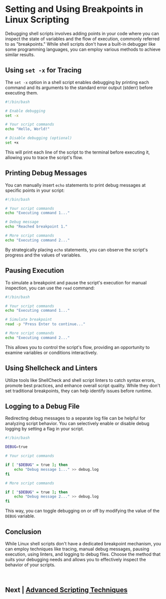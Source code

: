 
# Setting and Using Breakpoints in Linux Scripting

Debugging shell scripts involves adding points in your code where you can inspect the state of variables and the flow of execution, commonly referred to as "breakpoints." While shell scripts don't have a built-in debugger like some programming languages, you can employ various methods to achieve similar results.

## Using `set -x` for Tracing

The `set -x` option in a shell script enables debugging by printing each command and its arguments to the standard error output (stderr) before executing them.

```bash
#!/bin/bash

# Enable debugging
set -x

# Your script commands
echo "Hello, World!"

# Disable debugging (optional)
set +x
```

This will print each line of the script to the terminal before executing it, allowing you to trace the script's flow.

## Printing Debug Messages

You can manually insert `echo` statements to print debug messages at specific points in your script:

```bash
#!/bin/bash

# Your script commands
echo "Executing command 1..."

# Debug message
echo "Reached breakpoint 1."

# More script commands
echo "Executing command 2..."
```

By strategically placing `echo` statements, you can observe the script's progress and the values of variables.

## Pausing Execution

To simulate a breakpoint and pause the script's execution for manual inspection, you can use the `read` command:

```bash
#!/bin/bash

# Your script commands
echo "Executing command 1..."

# Simulate breakpoint
read -p "Press Enter to continue..."

# More script commands
echo "Executing command 2..."
```

This allows you to control the script's flow, providing an opportunity to examine variables or conditions interactively.

## Using Shellcheck and Linters

Utilize tools like ShellCheck and shell script linters to catch syntax errors, promote best practices, and enhance overall script quality. While they don't set traditional breakpoints, they can help identify issues before runtime.

## Logging to a Debug File

Redirecting debug messages to a separate log file can be helpful for analyzing script behavior. You can selectively enable or disable debug logging by setting a flag in your script.

```bash
#!/bin/bash

DEBUG=true

# Your script commands

if [ "$DEBUG" = true ]; then
    echo "Debug message 1..." >> debug.log
fi

# More script commands

if [ "$DEBUG" = true ]; then
    echo "Debug message 2..." >> debug.log
fi
```

This way, you can toggle debugging on or off by modifying the value of the `DEBUG` variable.

## Conclusion

While Linux shell scripts don't have a dedicated breakpoint mechanism, you can employ techniques like tracing, manual debug messages, pausing execution, using linters, and logging to debug files. Choose the method that suits your debugging needs and allows you to effectively inspect the behavior of your scripts.


<br>

## Next | [Advanced Scripting Techniques](https://github.com/hegdepavankumar/bash-scripting-tutorial/tree/main/Tutorial-Files/14.Advanced-Scripting-Techniques)
